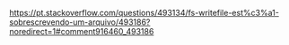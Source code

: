 https://pt.stackoverflow.com/questions/493134/fs-writefile-est%c3%a1-sobrescrevendo-um-arquivo/493186?noredirect=1#comment916460_493186
